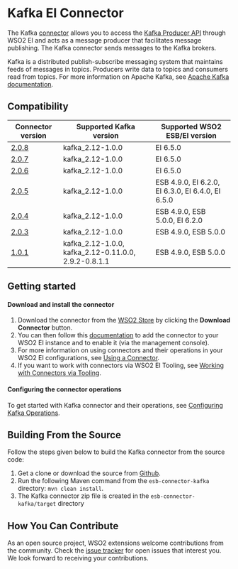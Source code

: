 # Kafka EI Connector

The Kafka [connector](https://docs.wso2.com/display/EI650/Working+with+Connectors) allows you to access the [Kafka 
Producer API](http://kafka.apache.org/documentation.html#producerapi) through WSO2 EI and acts as a message producer 
that facilitates message publishing. The Kafka connector sends messages to the Kafka brokers. 

Kafka is a distributed publish-subscribe messaging system that maintains feeds of messages in topics. Producers write
data to topics and consumers read from topics. For more information on Apache Kafka, see [Apache Kafka documentation](http://kafka.apache.org/documentation.html). 



## Compatibility

| Connector version | Supported Kafka version | Supported WSO2 ESB/EI version |
| ------------- | ---------------|------------- |
| [2.0.8](https://github.com/wso2-extensions/esb-connector-kafka/tree/org.wso2.carbon.connector.kafkaTransport-2.0.8) | kafka_2.12-1.0.0 | EI 6.5.0   |
| [2.0.7](https://github.com/wso2-extensions/esb-connector-kafka/tree/org.wso2.carbon.connector.kafkaTransport-2.0.7) | kafka_2.12-1.0.0 | EI 6.5.0   |
| [2.0.6](https://github.com/wso2-extensions/esb-connector-kafka/tree/org.wso2.carbon.connector.kafkaTransport-2.0.6) | kafka_2.12-1.0.0 | EI 6.5.0   |
| [2.0.5](https://github.com/wso2-extensions/esb-connector-kafka/tree/org.wso2.carbon.connector.kafkaTransport-2.0.5) | kafka_2.12-1.0.0 |ESB 4.9.0, EI 6.2.0, EI 6.3.0, EI 6.4.0, EI 6.5.0   |
| [2.0.4](https://github.com/wso2-extensions/esb-connector-kafka/tree/org.wso2.carbon.connector.kafkaTransport-2.0.4) | kafka_2.12-1.0.0 |ESB 4.9.0, ESB 5.0.0, EI 6.2.0   |
| [2.0.3](https://github.com/wso2-extensions/esb-connector-kafka/tree/org.wso2.carbon.connector.kafkaTransport-2.0.3) | kafka_2.12-1.0.0|ESB 4.9.0, ESB 5.0.0   |
| [1.0.1](https://github.com/wso2-extensions/esb-connector-kafka/tree/org.wso2.carbon.connector.kafkaTransport-1.0.1) | kafka_2.12-1.0.0, kafka_2.12-0.11.0.0, 2.9.2-0.8.1.1 |ESB 4.9.0, ESB 5.0.0    |

## Getting started

#### Download and install the connector

1. Download the connector from the [WSO2 Store](https://store.wso2.com/store/assets/esbconnector/details/3fcaf309-1a69-4edf-870a-882bb76fdaa1) by clicking the **Download Connector** button.
2. You can then follow this [documentation](https://docs.wso2.com/display/EI650/Working+with+Connectors+via+the+Management+Console) to add the connector to your WSO2 EI instance and to enable it (via the management console).
3. For more information on using connectors and their operations in your WSO2 EI configurations, see [Using a Connector](https://docs.wso2.com/display/EI650/Using+a+Connector).
4. If you want to work with connectors via WSO2 EI Tooling, see [Working with Connectors via Tooling](https://docs.wso2.com/display/EI650/Working+with+Connectors+via+Tooling).

#### Configuring the connector operations

To get started with Kafka connector and their operations, see [Configuring Kafka Operations](docs/config.md).

## Building From the Source

Follow the steps given below to build the Kafka connector from the source code:

1. Get a clone or download the source from [Github](https://github.com/wso2-extensions/esb-connector-kafka).
2. Run the following Maven command from the `esb-connector-kafka` directory: `mvn clean install`.
3. The Kafka connector zip file is created in the `esb-connector-kafka/target` directory

## How You Can Contribute

As an open source project, WSO2 extensions welcome contributions from the community.
Check the [issue tracker](https://github.com/wso2-extensions/esb-connector-kafka/issues) for open issues that interest you. We look forward to receiving your contributions.
